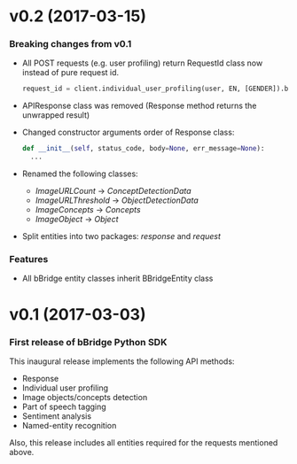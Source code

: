 # v0.2 (2017-03-15)

### Breaking changes from v0.1

* All POST requests (e.g. user profiling) return RequestId class now instead of pure request id.
  ```python
  request_id = client.individual_user_profiling(user, EN, [GENDER]).body.request_id
  ```

* APIResponse class was removed (Response method returns the unwrapped result)

* Changed constructor arguments order of Response class:
  ```python
  def __init__(self, status_code, body=None, err_message=None):
    ...
  ```

* Renamed the following classes:
    * *ImageURLCount* → *ConceptDetectionData*
    * *ImageURLThreshold* → *ObjectDetectionData*
    * *ImageConcepts* → *Concepts*
    * *ImageObject* → *Object*

* Split entities into two packages: *response* and *request*

### Features

* All bBridge entity classes inherit BBridgeEntity class

# v0.1 (2017-03-03)

### First release of bBridge Python SDK

This inaugural release implements the following API methods:

* Response
* Individual user profiling
* Image objects/concepts detection
* Part of speech tagging
* Sentiment analysis
* Named-entity recognition

Also, this release includes all entities required for the requests mentioned above.